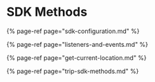 # SDK Methods

{% page-ref page="sdk-configuration.md" %}

{% page-ref page="listeners-and-events.md" %}

{% page-ref page="get-current-location.md" %}

{% page-ref page="trip-sdk-methods.md" %}



